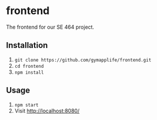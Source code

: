 # frontend

The frontend for our SE 464 project.

## Installation

1. ```git clone https://github.com/gymapplife/frontend.git```
2. ```cd frontend```
3. ```npm install```

## Usage

1. ```npm start ```
2. Visit [http://localhost:8080/](http://localhost:8080/)
